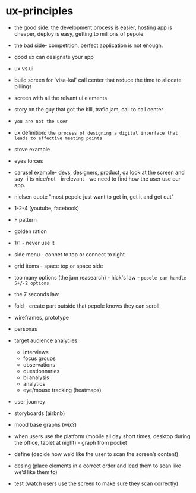# ux-principles

* the good side: the development process is easier, hosting app is cheaper, deploy is easy, getting to millions of pepole 
* the bad side- competition, perfect application is not enough.
* good ux can designate your app
* ux vs ui
 * build screen for 'visa-kal' call center that reduce the time to allocate billings
 * screen with all the relvant ui elements
 * story on the guy that got the bill, trafic jam, call to call center
 * `you are not the user`
* ux definition: `the process of designing a digital interface that leads to effective meeting points`
* stove example

* eyes forces
* carusel example- devs, designers, product, qa look at the screen and say -i'ts nice/not - irrelevant - we need to find how the user use our app.
* nielsen quote "most pepole just want to get in, get it and get out"
* 1-2-4 (youtube, facebook)
* F pattern
* golden ration
* 1/1 - never use it
* side menu - connet to top or connect to right
* grid items - space top or space side
* too many options (the jam reasearch) -  hick's law - `pepole can handle 5+/-2 options`
* the 7 seconds law
* fold - create part outside that pepole knows they can scroll


* wireframes, prototype
* personas
* target audience analycies
  * interviews
  * focus groups
  * observations
  * questionnaries
  * bi analysis
  * analytics
  * eye/mouse tracking (heatmaps)
* user journey
* storyboards (airbnb)
* mood base graphs (wix?)
* when users use the platform (mobile all day short times, desktop during the office, tablet at night) - graph from pocket



* define (decide how we’d like the user to scan the screen’s content)
* desing (place elements in a correct order and lead them to scan like we’d like them to)
* test (watch users use the screen to make sure they scan correctly)
 
  
